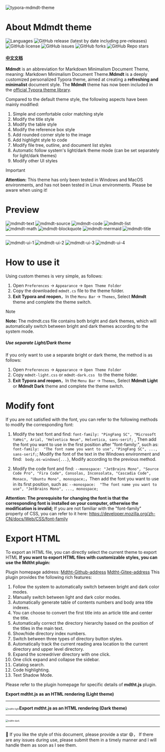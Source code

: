 ![typora-mdmdt-theme](./img/mdmdt.png)
# About Mdmdt theme

![Languages](https://img.shields.io/badge/languages-CSS-F34B7D.svg)
![GitHub release (latest by date including pre-releases)](https://img.shields.io/github/v/release/cayxc/Mdmdt?include_prereleases&color=blue&logo=hack-the-box)
![GitHub license](https://img.shields.io/github/license/cayxc/Mdmdt?style=flat&logo=github&color=cyan)
![GitHub issues](https://img.shields.io/github/issues/cayxc/Mdmdt?style=flat&logo=github&color=red)
![GitHub forks](https://img.shields.io/github/forks/cayxc/Mdmdt?style=flat&logo=github&color=turquoise)
![GitHub Repo stars](https://img.shields.io/github/stars/cayxc/Mdmdt?style=flat&logo=github&color=green)

#### [中文文档](./readme.zh.md)

**Mdmdt** is an abbreviation for Markdown Minimalism Document Theme, meaning: Markdown Minimalism Document Theme.**Mdmdt** is a deeply customized personalized Typora theme, aimed at creating a **refreshing and minimalist** document style. The **Mdmdt** theme has now been included in the [official Typora theme library](https://theme.typoraio.cn).

Compared to the default theme style, the following aspects have been mainly modified:
1. Simple and comfortable color matching style
2. Modify the title style
3. Modify the table style
4. Modify the reference box style
5. Add rounded corner style to the image
6. Add highlight style to code
7. Modify file tree, outline, and document list styles
8. Automatic follow system's light/dark theme mode (can be set separately for light/dark themes)
9. Modify other UI styles

> [!IMPORTANT]
>
> **Attention:** This theme has only been tested in Windows and MacOS environments, and has not been tested in Linux environments. Please be aware when using it!

# Preview

![mdmdt-text](./img/mdmdt-text.png)
![mdmdt-source](./img/mdmdt-source.png)
![mdmdt-code](./img/mdmdt-code.png)
![mdmdt-list](./img/mdmdt-list.png)
![mdmdt-math](./img/mdmdt-math.png)
![mdmdt-blockquote](./img/mdmdt-blockquote.png)
![mdmdt-mermaid](./img/mdmdt-mermaid.png)
![mdmdt-title](./img/mdmdt-title.png)

---

![mdmdt-ui-1](./img/mdmdt-ui-1.png)
![mdmdt-ui-2](./img/mdmdt-ui-2.png)
![mdmdt-ui-3](./img/mdmdt-ui-3.png)
![mdmdt-ui-4](./img/mdmdt-ui-4.png)

# How to use it

Using custom themes is very simple, as follows:

1. Open `Preferences` -> `Appearance` -> `Open Theme Folder`
2. Copy the downloaded `mdmdt.cs`  file to the theme folder.
3. **Exit Typora and reopen**，In the `Menu Bar` -> `Themes`, Select **Mdmdt** theme and complete the theme switch.

> [!NOTE]
> 
> **Note:** The mdmdt.css file contains both bright and dark themes, which will automatically switch between bright and dark themes according to the system mode.

##### Use separate Light/Dark theme

If you only want to use a separate bright or dark theme, the method is as follows:
1. Open `Preferences` -> `Appearance` -> `Open Theme Folder`
2. Copy `mdmdt-light.css` or `mdmdt-dark.css ` to the theme folder.
3. **Exit Typora and reopen**，In the `Menu Bar` -> `Themes`, Select **Mdmdt Light** or **Mdmdt Dark** theme and complete the theme switch.

# Modify font
If you are not satisfied with the font, you can refer to the following methods to modify the corresponding font:

1. Modify the text font and find: `font-family: "PingFang SC", "Microsoft YaHei", Arial, "Helvetica Neue", Helvetica, sans-serif;` ,  Then add the font you want to use in the first position after "font-family:",  such as: `font-family:  "The font name you want to use", "PingFang SC", ..., sans-serif;`; Modify the font of the text in the Windows environment and find: ` body.os-windows{...}`, Modify according to the previous method.

2. Modify the code font and find: `--monospace: "JetBrains Mono", "Source Code Pro", "Fira Code", Consolas, Inconsolata, "Cascadia Code", Monaco, "Ubuntu Mono", monospace;`，Then add the font you want to use in its first position,  such as: `--monospace:  "The font name you want to use", "JetBrains Mono", ..., monospace;`

**Attention: The prerequisite for changing the font is that the corresponding font is installed on your computer, otherwise the modification is invalid;** If you are not familiar with the "font-family" property of CSS, you can refer to it here: https://developer.mozilla.org/zh-CN/docs/Web/CSS/font-family

# Export HTML

To export an HTML file, you can directly select the current theme to export HTML
**If you want to export HTML files with customizable styles, you can use the Mdtht plugin:**

Plugin homepage address:  [Mdtht-Github-address](https://github.com/cayxc/Mdtht)  [Mdtht-Gitee-address]( https://gitee.com/cayxc/mdtht )
This plugin provides the following rich features:

1. Follow the system to automatically switch between bright and dark color modes.
2. Manually switch between light and dark color modes.
3. Automatically generate table of contents numbers and body area title indexes.
4. You can choose to convert the first title into an article title and center the title.
5. Automatically correct the directory hierarchy based on the position of the titles in the main text.
6. Show/hide directory index numbers.
7. Switch between three types of directory button styles.
8. Automatically track the current reading area location to the current directory and upper level directory.
9. Expand the screwdriver directory with one click.
10. One click expand and collapse the sidebar.
11. Catalog search.
12. Code highlighting.
13. Text Shadow Mode.

Please refer to the plugin homepage for specific details of **mdtht.js** plugin.


**Export mdtht.js as an HTML rendering (Light theme)**

---

<img src="./img/mdtht-light.png" alt="mdtht-light" style="zoom:50%;" />**Export mdtht.js as an HTML rendering (Dark theme)**

---

<img src="./img/mdtht-dark.png" alt="mdtht-dark" style="zoom:50%;" />

---
🐳 If you like the style of this document, please provide a star 😄， If there are any issues during use, please submit them in a timely manner and I will handle them as soon as I see them.

